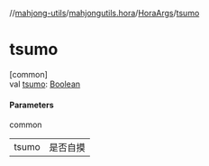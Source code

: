//[mahjong-utils](../../../index.md)/[mahjongutils.hora](../index.md)/[HoraArgs](index.md)/[tsumo](tsumo.md)

# tsumo

[common]\
val [tsumo](tsumo.md): [Boolean](https://kotlinlang.org/api/latest/jvm/stdlib/kotlin/-boolean/index.html)

#### Parameters

common

| | |
|---|---|
| tsumo | 是否自摸 |
